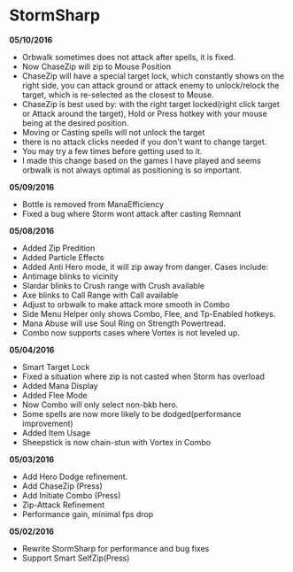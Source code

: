 # StormSharp

**05/10/2016**
- Orbwalk sometimes does not attack after spells, it is fixed.
- Now ChaseZip will zip to Mouse Position
- ChaseZip will have a special target lock, which constantly shows on the right side, you can attack ground or attack enemy to unlock/relock the target, which is re-selected as the closest to Mouse.
- ChaseZip is best used by: with the right target locked(right click target or Attack around the target), Hold or Press hotkey with your mouse being at the desired position. 
 - Moving or Casting spells will not unlock the target
 - there is no attack clicks needed if you don't want to change target.
 - You may try a few times before getting used to it.
 - I made this change based on the games I have played and seems orbwalk is not always optimal as positioning is so important. 

**05/09/2016**
- Bottle is removed from ManaEfficiency
- Fixed a bug where Storm wont attack after casting Remnant

**05/08/2016**
- Added Zip Predition
- Added Particle Effects
- Added Anti Hero mode, it will zip away from danger. Cases include:
 - Antimage blinks to vicinity
 - Slardar blinks to Crush range with Crush available
 - Axe blinks to Call Range with Call available
- Adjust to orbwalk to make attack more smooth in Combo
- Side Menu Helper only shows Combo, Flee, and Tp-Enabled hotkeys.
- Mana Abuse will use Soul Ring on Strength Powertread.
- Combo now supports cases where Vortex is not leveled up. 

**05/04/2016**
- Smart Target Lock
- Fixed a situation where zip is not casted when Storm has overload
- Added Mana Display
- Added Flee Mode
- Now Combo will only select non-bkb hero.
- Some spells are now more likely to be dodged(performance improvement)
- Added Item Usage
- Sheepstick is now chain-stun with Vortex in Combo

**05/03/2016**
- Add Hero Dodge refinement.
- Add ChaseZip (Press)
- Add Initiate Combo (Press)
- Zip-Attack Refinement
- Performance gain, minimal fps drop

**05/02/2016**
- Rewrite StormSharp for performance and bug fixes
- Support Smart SelfZip(Press) 






 